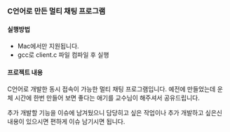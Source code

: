### C언어로 만든 멀티 채팅 프로그램

#### 실행방법
* Mac에서만 지원됩니다.
* gcc로 client.c 파일 컴파일 후 실행


#### 프로젝트 내용
C언어로 개발한 동시 접속이 가능한 멀티 채팅 프로그램입니다.
예전에 만들었는데 운체 시간에 한번 만들어 보면 좋다는 애기를 교수님이 해주셔서 공유드립니다.


추가 개발할 기능을 이슈에 남겨뒀으니 담당히고 싶은 작업이나 추가 개발하고 싶은신 내용이 있으시면 
편하게 이슈 남기시면 됩니다.

